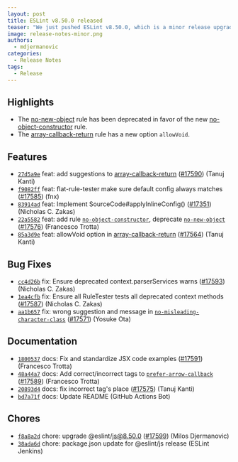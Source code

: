```yaml
---
layout: post
title: ESLint v8.50.0 released
teaser: "We just pushed ESLint v8.50.0, which is a minor release upgrade of ESLint. This release adds some new features and fixes several bugs found in the previous release."
image: release-notes-minor.png
authors:
  - mdjermanovic
categories:
  - Release Notes
tags:
  - Release
---
```



## Highlights

* The [no-new-object](/docs/latest/rules/no-new-object) rule has been deprecated in favor of the new [no-object-constructor](/docs/latest/rules/no-object-constructor) rule.
* The [array-callback-return](/docs/latest/rules/array-callback-return) rule has a new option `allowVoid`.







## Features


* [`27d5a9e`](https://github.com/eslint/eslint/commit/27d5a9e57ad347982a68fcd0e75eafee42d344f0) feat: add suggestions to [array-callback-return](/docs/rules/array-callback-return) ([#17590](https://github.com/eslint/eslint/issues/17590)) (Tanuj Kanti)
* [`f9082ff`](https://github.com/eslint/eslint/commit/f9082ff3f3956a0a5a7d7659de63640a21c4de0f) feat: flat-rule-tester make sure default config always matches ([#17585](https://github.com/eslint/eslint/issues/17585)) (fnx)
* [`83914ad`](https://github.com/eslint/eslint/commit/83914adbfd5fce7d11b33d095ba6d6a39be0dbbc) feat: Implement SourceCode#applyInlineConfig() ([#17351](https://github.com/eslint/eslint/issues/17351)) (Nicholas C. Zakas)
* [`22a5582`](https://github.com/eslint/eslint/commit/22a558228ff98f478fa308c9ecde361acc4caf20) feat: add rule [`no-object-constructor`](/docs/rules/no-object-constructor), deprecate [`no-new-object`](/docs/rules/no-new-object) ([#17576](https://github.com/eslint/eslint/issues/17576)) (Francesco Trotta)
* [`85a3d9e`](https://github.com/eslint/eslint/commit/85a3d9e967b19cb4a0189746499d81ef2f93e14e) feat: allowVoid option in [array-callback-return](/docs/rules/array-callback-return) ([#17564](https://github.com/eslint/eslint/issues/17564)) (Tanuj Kanti)






## Bug Fixes


* [`cc4d26b`](https://github.com/eslint/eslint/commit/cc4d26b5a59d510f2c878e973fd245e8eff27c2a) fix: Ensure deprecated context.parserServices warns ([#17593](https://github.com/eslint/eslint/issues/17593)) (Nicholas C. Zakas)
* [`1ea4cfb`](https://github.com/eslint/eslint/commit/1ea4cfb585dcb52ac3cb1522a32f25cfe507121b) fix: Ensure all RuleTester tests all deprecated context methods ([#17587](https://github.com/eslint/eslint/issues/17587)) (Nicholas C. Zakas)
* [`aa1b657`](https://github.com/eslint/eslint/commit/aa1b657a9febcd03e9298c03ae2888762795e322) fix: wrong suggestion and message in [`no-misleading-character-class`](/docs/rules/no-misleading-character-class) ([#17571](https://github.com/eslint/eslint/issues/17571)) (Yosuke Ota)




## Documentation


* [`1800537`](https://github.com/eslint/eslint/commit/180053759c6cf05a326c710353b4717fbf289ee0) docs: Fix and standardize JSX code examples ([#17591](https://github.com/eslint/eslint/issues/17591)) (Francesco Trotta)
* [`48a44a7`](https://github.com/eslint/eslint/commit/48a44a73ac456739bdee348bbaf1840d2b1e4830) docs: Add correct/incorrect tags to [`prefer-arrow-callback`](/docs/rules/prefer-arrow-callback) ([#17589](https://github.com/eslint/eslint/issues/17589)) (Francesco Trotta)
* [`20893d4`](https://github.com/eslint/eslint/commit/20893d48b9012f2b61bbbfeac8bee70d68d90e5e) docs: fix incorrect tag's place ([#17575](https://github.com/eslint/eslint/issues/17575)) (Tanuj Kanti)
* [`bd7a71f`](https://github.com/eslint/eslint/commit/bd7a71fd6b7efb0445393304e2d48c5c06d46a45) docs: Update README (GitHub Actions Bot)








## Chores


* [`f8a8a2d`](https://github.com/eslint/eslint/commit/f8a8a2d6b45c82f94a574623759b6e3d2af193f3) chore: upgrade @eslint/js@8.50.0 ([#17599](https://github.com/eslint/eslint/issues/17599)) (Milos Djermanovic)
* [`38ada6d`](https://github.com/eslint/eslint/commit/38ada6df8f4a0313b7d0739b28f0af6b4897b8ce) chore: package.json update for @eslint/js release (ESLint Jenkins)


